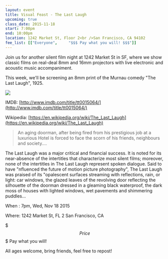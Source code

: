 ```yaml
---
layout: event
title: Visual Feast - The Last Laugh
upcoming: true
class_date: 2015-11-18
start: 7:00pm
end: 10:00pm
location: 1242 Market St, Floor 2<br />San Francisco, CA 94102
fee_list: [["Everyone", 	"$$$ Pay what you will! $$$"]]
---
```


Join us for another silent film night at 1242 Market St in SF, where we show classic films on real-deal 8mm and 16mm projectors with live electronic and acoustic music accompaniment.

This week, we'll be screening an 8mm print of the Murnau comedy "The Last Laugh", 1925.

![](https://upload.wikimedia.org/wikipedia/en/0/0c/Lastlaughposter.jpg)

IMDB: [http://www.imdb.com/title/tt0015064/](http://www.imdb.com/title/tt0015064/)

Wikipedia: [https://en.wikipedia.org/wiki/The_Last_Laugh](https://en.wikipedia.org/wiki/The_Last_Laugh)

> An aging doorman, after being fired from his prestigious job at a luxurious Hotel is forced to face the scorn of his friends, neighbours and society....

The Last Laugh was a major critical and financial success.  It is noted for its near-absence of the intertitles that characterize most silent films; moreover, none of the intertitles in The Last Laugh represent spoken dialogue. Said to have "nfluenced the future of motion picture photography", The Last Laugh was praised of its "opalescent surfaces streaming with reflections, rain, or light: car windows, the glazed leaves of the revolving door reflecting the silhouette of the doorman dressed in a gleaming black waterproof, the dark moss of houses with lighted windows, wet pavements and shimmering puddles...

When :
7pm, Wed, Nov 18 2015

Where:
1242 Market St, FL 2 San Francisco, CA

$$$ Price $$$
Pay what you will!

All ages welcome, bring friends, feel free to repost!


